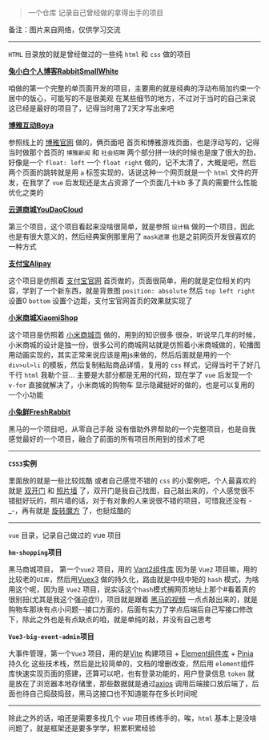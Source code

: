 > 一个仓库 记录自己曾经做的拿得出手的项目   

备注：图片来自网络，仅供学习交流

---

`HTML` 目录放的就是曾经做过的一些纯 `html` 和 `css` 做的项目

[**兔小白个人博客RabbitSmallWhite**](./HTML/RabbitSmallWhite/index.html)

咱做的第一个完整的单页面开发的项目，主要用的就是经典的浮动布局加约束一个居中的版心，可能写的不是很美观 在某些细节的地方，不过对于当时的自己来说这已经是最好的项目了，记得当时用了2天才写出来吧

[**博雅互动Boya**](./HTML/Boya/index.html)

参照线上的 [博雅官网](https://www.boyaa.com/) 做的，俩页面吧 首页和博雅游戏页面，也是浮动写的，记得当时做那个首页的 `博雅新闻` 和 `社会招聘` 两个部分拼一块的时候也是废了很大的劲，好像是一个 `float: left`  一个 `float right` 做的，记不太清了，大概是吧，然后两个页面的跳转就是用 `a` 标签实现的，话说这种一个网页就是一个 `html` 文件的开发，在我学了 `vue` 后发现还是太占资源了一个页面几十kb 多了真的需要什么性能优化之类的

[**云道商城YouDaoCloud**](./HTML/YouDaoCloud/index.html)

第三个项目，这个项目看起来没啥很简单，就是参照 `设计稿` 做的一个项目，因此也是有很大意义的，然后经典案例那里用了 `mask遮罩` 也是之前网页开发很喜欢的一种方式

[**支付宝Alipay**](./HTML/Alipay/index.html)

这个项目是仿照着 [支付宝官网](https://www.alipay.com/) 首页做的，页面很简单，用的就是定位相关的内容，学到了一个新东西，就是背景图 `position: absolute` 然后 `top left right` 设置0 `bottom` 设置个边距，支付宝官网首页的效果就实现了

[**小米商城XiaomiShop**](./HTML/XiaomiShop/index.html)

这个项目是仿照着 [小米商城页](https://mi.com/shop) 做的，用到的知识很多 很杂，听说早几年的时候，小米商城的设计是独一份，很多公司的商城网站就是仿照着小米商城做的，轮播图用动画实现的，其实正常来说应该是用js来做的，然后后面就是用的一个 `div>ul>li` 的模板，然后复制粘贴商品详情，复用的 `css` 样式，记得当时干了好几千行 `html` 我勒个豆... 主要是大部分都是无用的代码，现在学了 `vue` 后发现一个 `v-for` 直接就解决了，小米商城的购物车 显示隐藏挺好的做的，也是可以复用的一个小功能

[**小兔鲜FreshRabbit**](./HTML/FreshRabbit/index.html)

黑马的一个项目吧，从零自己手敲 没有借助外界帮助的一个完整项目，也是自我感觉最好的一个项目，融合了前面的所有项目所用到的技术了吧

---

**`CSS3`实例**

里面放的就是一些比较炫酷 或者自己感觉不错的 `css` 的小案例吧，个人最喜欢的就是 [双开门](./css3Example/双开门效果.html) 和 [照片墙](./css3Example/圆柱旋转-照片墙.html) 了，双开门是我自己找图，自己敲出来的，个人感觉很不错挺好玩的，照片墙的话，对于有对象的人来说很不错的项目，可惜我还没有 -_-，再有就是 [旋转魔方](./css3Example/旋转的魔方.html) 了，也挺炫酷的

---

`vue` 目录，记录自己做过的 vue 项目

**`hm-shopping`项目**

黑马商城项目， 第一个`vue2` 项目，用的 [Vant2组件库](https://vant-ui.github.io/vant/v2/#/zh-CN/home) 因为是 `Vue2` 项目嘛，用的比较老的`UI库`，然后用[Vuex3](https://v3.vuex.vuejs.org/zh/)  做的持久化，路由就是中规中矩的 `hash` 模式，为啥用这个呢，因为是 `Vue2` 项目，说实话这个`hash`模式搁网页地址上那个#看着真的很别扭(尤其是我这个强迫症!)，项目就是跟着 [黑马的视频](https://www.bilibili.com/video/BV1HV4y1a7n4/?spm_id_from=333.788.videopod.episodes&vd_source=96a19505f550686f1fd8723cfc0f8b59&p=100) 一点点敲出来的，就是购物车那块有点小问题--接口方面的，后面有实力了学点后端后自己写接口修改下，除此之外也是有点缺点的咱，就是单纯的敲，并没有自己思考

**`Vue3-big-event-admin`项目**

大事件管理，第一个`Vue3` 项目，用的是[Vite](https://cn.vitejs.dev/) 构建项目 + [Element组件库](https://element-plus.org/zh-CN/#/zh-CN) + [Pinia](https://pinia.vuejs.org/zh/) 持久化 这些技术栈，然后是比较简单的，文档的增删改查，然后用 `element`组件库快速实现页面的搭建，还算可以吧，也有登录功能的，用户登录信息 `token` 就是放在了浏览器本地存储里，那些数据就是通过[axios](https://axios-http.com/zh/) 调用后端接口放后端了，后面也待自己捣鼓捣鼓，黑马这接口也不知道能存在多长时间呢

---

除此之外的话，咱还是需要多找几个 `vue` 项目练练手的，唉，`html` 基本上是没啥问题了，就是框架还是要多学学，积累积累经验